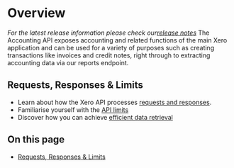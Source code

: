 # Overview

 _For the latest release information please check our[release notes](/documentation/api/accounting/releasenotes)_ The Accounting API exposes accounting and related functions of the main Xero application and can be used for a variety of purposes such as creating transactions like invoices and credit notes, right through to extracting accounting data via our reports endpoint.

## Requests, Responses & Limits

[](/documentation/api/accounting/overview#requests-responses-and-limits)

  * Learn about how the Xero API processes [requests and responses](/documentation/api/accounting/requests-and-responses).
  * Familiarise yourself with the [API limits](/documentation/guides/oauth2/limits/)
  * Discover how you can achieve [efficient data retrieval](/documentation/api/efficient-data-retrieval)



## On this page

  * [Requests, Responses & Limits](/documentation/api/accounting/overview/#requests-responses-and-limits)


